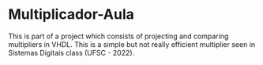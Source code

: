 # Multiplicador-Aula

This is part of a project which consists of projecting and comparing multipliers in VHDL. This is a simple but not really efficient multiplier seen in Sistemas Digitais class (UFSC - 2022).
